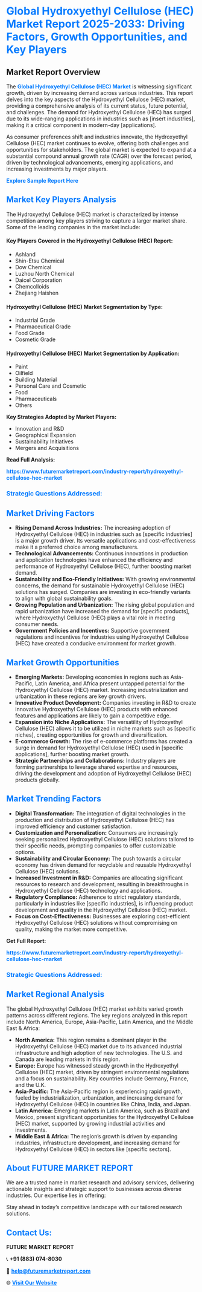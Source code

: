 <h1 style="color: #007BFF;">Global Hydroxyethyl Cellulose (HEC) Market Report 2025-2033: Driving Factors, Growth Opportunities, and Key Players</h1>

<section id="overview">
<h2>Market Report Overview</h2>
<p>The <a href="https://www.futuremarketreport.com/industry-report/hydroxyethyl-cellulose-hec-market" style="color: #007BFF; text-decoration: none;"><strong>Global Hydroxyethyl Cellulose (HEC) Market</strong></a> is witnessing significant growth, driven by increasing demand across various industries. This report delves into the key aspects of the Hydroxyethyl Cellulose (HEC) market, providing a comprehensive analysis of its current status, future potential, and challenges. The demand for Hydroxyethyl Cellulose (HEC) has surged due to its wide-ranging applications in industries such as [insert industries], making it a critical component in modern-day [applications].</p>
<p>As consumer preferences shift and industries innovate, the Hydroxyethyl Cellulose (HEC) market continues to evolve, offering both challenges and opportunities for stakeholders. The global market is expected to expand at a substantial compound annual growth rate (CAGR) over the forecast period, driven by technological advancements, emerging applications, and increasing investments by major players.</p>
</section>

<section id="overview">
<p><a href="https://www.futuremarketreport.com/request-sample/reportId=27965" style="color: #007BFF; text-decoration: none;"><strong>Explore Sample Report Here</strong></a></p>
</section>

<section id="key-players">
<h2 style="color: #007BFF;">Market Key Players Analysis</h2>
<p>The Hydroxyethyl Cellulose (HEC) market is characterized by intense competition among key players striving to capture a larger market share. Some of the leading companies in the market include:</p>
<h4>Key Players Covered in the Hydroxyethyl Cellulose (HEC) Report:</h4>
<ul><li>Ashland</li><li>Shin-Etsu Chemical</li><li>Dow Chemical</li><li>Luzhou North Chemical</li><li>Daicel Corporation</li><li>Chemcolloids</li><li>Zhejiang Haishen</li></ul>
<h4>Hydroxyethyl Cellulose (HEC) Market Segmentation by Type:</h4>
<ul><li>Industrial Grade</li><li>Pharmaceutical Grade</li><li>Food Grade</li><li>Cosmetic Grade</li></ul>

<h4>Hydroxyethyl Cellulose (HEC) Market Segmentation by Application:</h4>
<ul><li>Paint</li><li>Oilfield</li><li>Building Material</li><li>Personal Care and Cosmetic</li><li>Food</li><li>Pharmaceuticals</li><li>Others</li></ul>
<p><strong>Key Strategies Adopted by Market Players:</strong></p>
<ul>
<li>Innovation and R&D</li>
<li>Geographical Expansion</li>
<li>Sustainability Initiatives</li>
<li>Mergers and Acquisitions</li>
</ul>
</section>

<section>
<p><strong>Read Full Analysis: </strong></p><a href="https://www.futuremarketreport.com/industry-report/hydroxyethyl-cellulose-hec-market" style="color: #007BFF; text-decoration: none;"><strong>https://www.futuremarketreport.com/industry-report/hydroxyethyl-cellulose-hec-market</strong></a>
<h3 style="color: #007BFF;">Strategic Questions Addressed:</h3>
</section>

<section id="driving-factors">
<h2 style="color: #007BFF;">Market Driving Factors</h2>
<ul>
<li><strong>Rising Demand Across Industries:</strong> The increasing adoption of Hydroxyethyl Cellulose (HEC) in industries such as [specific industries] is a major growth driver. Its versatile applications and cost-effectiveness make it a preferred choice among manufacturers.</li>
<li><strong>Technological Advancements:</strong> Continuous innovations in production and application technologies have enhanced the efficiency and performance of Hydroxyethyl Cellulose (HEC), further boosting market demand.</li>
<li><strong>Sustainability and Eco-Friendly Initiatives:</strong> With growing environmental concerns, the demand for sustainable Hydroxyethyl Cellulose (HEC) solutions has surged. Companies are investing in eco-friendly variants to align with global sustainability goals.</li>
<li><strong>Growing Population and Urbanization:</strong> The rising global population and rapid urbanization have increased the demand for [specific products], where Hydroxyethyl Cellulose (HEC) plays a vital role in meeting consumer needs.</li>
<li><strong>Government Policies and Incentives:</strong> Supportive government regulations and incentives for industries using Hydroxyethyl Cellulose (HEC) have created a conducive environment for market growth.</li>
</ul>
</section>

<section id="growth-opportunities">
<h2 style="color: #007BFF;">Market Growth Opportunities</h2>
<ul>
<li><strong>Emerging Markets:</strong> Developing economies in regions such as Asia-Pacific, Latin America, and Africa present untapped potential for the Hydroxyethyl Cellulose (HEC) market. Increasing industrialization and urbanization in these regions are key growth drivers.</li>
<li><strong>Innovative Product Development:</strong> Companies investing in R&D to create innovative Hydroxyethyl Cellulose (HEC) products with enhanced features and applications are likely to gain a competitive edge.</li>
<li><strong>Expansion into Niche Applications:</strong> The versatility of Hydroxyethyl Cellulose (HEC) allows it to be utilized in niche markets such as [specific niches], creating opportunities for growth and diversification.</li>
<li><strong>E-commerce Growth:</strong> The rise of e-commerce platforms has created a surge in demand for Hydroxyethyl Cellulose (HEC) used in [specific applications], further boosting market growth.</li>
<li><strong>Strategic Partnerships and Collaborations:</strong> Industry players are forming partnerships to leverage shared expertise and resources, driving the development and adoption of Hydroxyethyl Cellulose (HEC) products globally.</li>
</ul>
</section>

<section id="trending-factors">
<h2 style="color: #007BFF;">Market Trending Factors</h2>
<ul>
<li><strong>Digital Transformation:</strong> The integration of digital technologies in the production and distribution of Hydroxyethyl Cellulose (HEC) has improved efficiency and customer satisfaction.</li>
<li><strong>Customization and Personalization:</strong> Consumers are increasingly seeking personalized Hydroxyethyl Cellulose (HEC) solutions tailored to their specific needs, prompting companies to offer customizable options.</li>
<li><strong>Sustainability and Circular Economy:</strong> The push towards a circular economy has driven demand for recyclable and reusable Hydroxyethyl Cellulose (HEC) solutions.</li>
<li><strong>Increased Investment in R&D:</strong> Companies are allocating significant resources to research and development, resulting in breakthroughs in Hydroxyethyl Cellulose (HEC) technology and applications.</li>
<li><strong>Regulatory Compliance:</strong> Adherence to strict regulatory standards, particularly in industries like [specific industries], is influencing product development and quality in the Hydroxyethyl Cellulose (HEC) market.</li>
<li><strong>Focus on Cost-Effectiveness:</strong> Businesses are exploring cost-efficient Hydroxyethyl Cellulose (HEC) solutions without compromising on quality, making the market more competitive.</li>
</ul>
</section>

<section>
<p><strong>Get Full Report: </strong></p><a href="https://www.futuremarketreport.com/industry-report/hydroxyethyl-cellulose-hec-market" style="color: #007BFF; text-decoration: none;"><strong>https://www.futuremarketreport.com/industry-report/hydroxyethyl-cellulose-hec-market</strong></a>
<h3 style="color: #007BFF;">Strategic Questions Addressed:</h3>
</section>


<section id="regional-analysis">
<h2 style="color: #007BFF;">Market Regional Analysis</h2>
<p>The global Hydroxyethyl Cellulose (HEC) market exhibits varied growth patterns across different regions. The key regions analyzed in this report include North America, Europe, Asia-Pacific, Latin America, and the Middle East & Africa:</p>
<ul>
<li><strong>North America:</strong> This region remains a dominant player in the Hydroxyethyl Cellulose (HEC) market due to its advanced industrial infrastructure and high adoption of new technologies. The U.S. and Canada are leading markets in this region.</li>
<li><strong>Europe:</strong> Europe has witnessed steady growth in the Hydroxyethyl Cellulose (HEC) market, driven by stringent environmental regulations and a focus on sustainability. Key countries include Germany, France, and the U.K.</li>
<li><strong>Asia-Pacific:</strong> The Asia-Pacific region is experiencing rapid growth, fueled by industrialization, urbanization, and increasing demand for Hydroxyethyl Cellulose (HEC) in countries like China, India, and Japan.</li>
<li><strong>Latin America:</strong> Emerging markets in Latin America, such as Brazil and Mexico, present significant opportunities for the Hydroxyethyl Cellulose (HEC) market, supported by growing industrial activities and investments.</li>
<li><strong>Middle East & Africa:</strong> The region’s growth is driven by expanding industries, infrastructure development, and increasing demand for Hydroxyethyl Cellulose (HEC) in sectors like [specific sectors].</li>
</ul>
</section>

<footer>
<h2 style="color: #007BFF;">About FUTURE MARKET REPORT</h2>
<p>We are a trusted name in market research and advisory services, delivering actionable insights and strategic support to businesses across diverse industries. Our expertise lies in offering:</p>

<p>Stay ahead in today’s competitive landscape with our tailored research solutions.</p>

<h2 style="color: #007BFF;">Contact Us:</h2>
<p><strong>FUTURE MARKET REPORT</strong></p>
<p>📞 <strong>+91 (883) 074-8030</strong></p>
<p>📧 <strong><a href="mailto:help@futuremarketreport.com" style="color: #007BFF;">help@futuremarketreport.com</a></strong></p>
<p>🌐 <strong><a href="https://www.futuremarketreport.com/" style="color: #007BFF;">Visit Our Website</a></strong></p>
</footer>